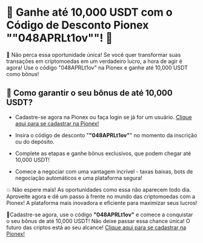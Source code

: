 <h1>🚨 Ganhe até 10,000 USDT com o Código de Desconto Pionex "<strong>"048APRLt1ov"</strong>"! 🚨</h1>

🚀 Não perca essa oportunidade única! Se você quer transformar suas transações em criptomoedas em um verdadeiro lucro, a hora de agir é agora! Use o código "048APRLt1ov" na Pionex e ganhe até 10,000 USDT como bônus!

<h2>🔑 Como garantir o seu bônus de até 10,000 USDT?</h2>

* <p>Cadastre-se agora na Pionex ou faça login se já for um usuário. <a href="https://www.pionex.com/signUp?r=048APRLt1ov" target="_blank">Clique aqui para se cadastrar na Pionex!</a></p>

* Insira o código de desconto "<strong>"048APRLt1ov"</strong>" no momento da inscrição ou do depósito.

* Complete as etapas e ganhe bônus exclusivos, que podem chegar até 10,000 USDT!

* Comece a negociar com uma vantagem incrível - taxas baixas, bots de negociação automáticos e uma plataforma segura!

💥 Não espere mais! As oportunidades como essa não aparecem todo dia. Aproveite agora e dê um passo à frente no mundo das criptomoedas com a Pionex! A plataforma mais inovadora e eficiente para maximizar seus lucros!

<p>🔔Cadastre-se agora, use o código <strong>"048APRLt1ov"</strong> e comece a conquistar o seu bônus de até 10,000 USDT! Não deixe passar essa chance única! O futuro das criptos está ao seu alcance! <a href="https://www.pionex.com/signUp?r=048APRLt1ov" target="_blank">Clique aqui para se cadastrar na Pionex!</a></p>

